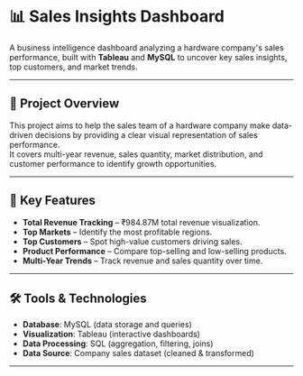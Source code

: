 # 📊 Sales Insights Dashboard

A business intelligence dashboard analyzing a hardware company's sales performance, built with **Tableau** and **MySQL** to uncover key sales insights, top customers, and market trends.

---

## 📌 Project Overview
This project aims to help the sales team of a hardware company make data-driven decisions by providing a clear visual representation of sales performance.  
It covers multi-year revenue, sales quantity, market distribution, and customer performance to identify growth opportunities.

---

## 🎯 Key Features
- **Total Revenue Tracking** – ₹984.87M total revenue visualization.
- **Top Markets** – Identify the most profitable regions.
- **Top Customers** – Spot high-value customers driving sales.
- **Product Performance** – Compare top-selling and low-selling products.
- **Multi-Year Trends** – Track revenue and sales quantity over time.

---

## 🛠 Tools & Technologies
- **Database**: MySQL (data storage and queries)
- **Visualization**: Tableau (interactive dashboards)
- **Data Processing**: SQL (aggregation, filtering, joins)
- **Data Source**: Company sales dataset (cleaned & transformed)

---
